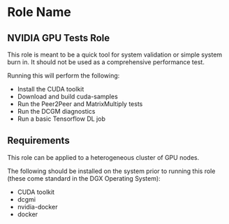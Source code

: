 # Role Name

## NVIDIA GPU Tests Role

This role is meant to be a quick tool for system validation or simple system burn in.
It should not be used as a comprehensive performance test.

Running this will perform the following:

* Install the CUDA toolkit
* Download and build cuda-samples
* Run the Peer2Peer and MatrixMultiply tests
* Run the DCGM diagnostics
* Run a basic Tensorflow DL job

## Requirements

This role can be applied to a heterogeneous cluster of GPU nodes.

The following should be installed on the system prior to running this role (these come standard in the DGX Operating System):

* CUDA toolkit
* dcgmi
* nvidia-docker
* docker
